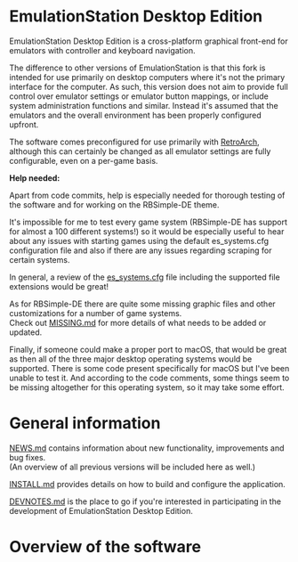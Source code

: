 EmulationStation Desktop Edition
================================

EmulationStation Desktop Edition is a cross-platform graphical front-end for emulators with controller and keyboard navigation.

The difference to other versions of EmulationStation is that this fork is intended for use primarily on desktop computers where it's not the primary interface for the computer. As such, this version does not aim to provide full control over emulator settings or emulator button mappings, or include system administration functions and similar. Instead it's assumed that the emulators and the overall environment has been properly configured upfront.

The software comes preconfigured for use primarily with [RetroArch](https://www.retroarch.com), although this can certainly be changed as all emulator settings are fully configurable, even on a per-game basis.

**Help needed:**

Apart from code commits, help is especially needed for thorough testing of the software and for working on the RBSimple-DE theme.

It's impossible for me to test every game system (RBSimple-DE has support for almost a 100 different systems!) so it would be especially useful to hear about any issues with starting games using the default es_systems.cfg configuration file and also if there are any issues regarding scraping for certain systems.

In general, a review of the [es_systems.cfg](resources/templates/es_systems.cfg_unix) file including the supported file extensions would be great!

As for RBSimple-DE there are quite some missing graphic files and other customizations for a number of game systems. \
Check out [MISSING.md](themes/rbsimple-DE/MISSING.md) for more details of what needs to be added or updated.

Finally, if someone could make a proper port to macOS, that would be great as then all of the three major desktop operating systems would be supported. There is some code present specifically for macOS but I've been unable to test it. And according to the code comments, some things seem to be missing altogether for this operating system, so it may take some effort.


General information
===================

[NEWS.md](NEWS.md) contains information about new functionality, improvements and bug fixes. \
(An overview of all previous versions will be included here as well.)

[INSTALL.md](INSTALL.md) provides details on how to build and configure the application.

[DEVNOTES.md](DEVNOTES.md) is the place to go if you're interested in participating in the development of EmulationStation Desktop Edition.


Overview of the software
========================

